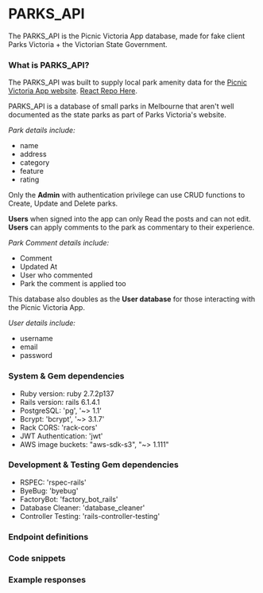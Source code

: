 # PARKS_API

The PARKS_API is the Picnic Victoria App database, made for fake client Parks Victoria + the Victorian State Government.

### **What is PARKS_API?**

The PARKS_API was built to supply local park amenity data for the [Picnic Victoria App website](https://picnic-vic.netlify.app). [React Repo Here](https://github.com/PicnicVic/parks_react).

PARKS_API is a database of small parks in Melbourne that aren't well documented as the state parks as part of Parks Victoria's website.

_Park details include:_

- name
- address
- category
- feature
- rating

Only the **Admin** with authentication privilege can use CRUD functions to Create, Update and Delete parks.

**Users** when signed into the app can only Read the posts and can not edit. **Users** can apply comments to the park as commentary to their experience.

_Park Comment details include:_

- Comment
- Updated At
- User who commented
- Park the comment is applied too

This database also doubles as the **User database** for those interacting with the Picnic Victoria App.

_User details include:_

- username
- email
- password

### System & Gem dependencies

- Ruby version: ruby 2.7.2p137
- Rails version: rails 6.1.4.1
- PostgreSQL: 'pg', '~> 1.1'
- Bcrypt: 'bcrypt', '~> 3.1.7'
- Rack CORS: 'rack-cors'
- JWT Authentication: 'jwt'
- AWS image buckets: "aws-sdk-s3", "~> 1.111"

### Development & Testing Gem dependencies

- RSPEC: 'rspec-rails'
- ByeBug: 'byebug'
- FactoryBot: 'factory_bot_rails'
- Database Cleaner: 'database_cleaner'
- Controller Testing: 'rails-controller-testing'

### Endpoint definitions

### Code snippets

### Example responses
